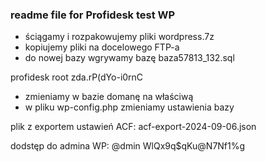 ### readme file for Profidesk test WP

- ściągamy i rozpakowujemy pliki wordpress.7z
- kopiujemy pliki na docelowego FTP-a
- do nowej bazy wgrywamy bazę baza57813_132.sql 

profidesk
root
zda.rP(dYo-i0rnC

- zmieniamy w bazie domanę na właściwą 
- w pliku wp-config.php zmieniamy ustawienia bazy

plik z exportem ustawień ACF:
acf-export-2024-09-06.json

dodstęp do admina WP:
@dmin
WlQx9q$qKu@N7Nf1%g

